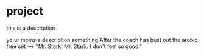 # project

this is a description

yo
ur moms a description 
something
After the coach has bust out the arobic free set --> "Mr. Stark, Mr. Stark. I don't feel so good."
